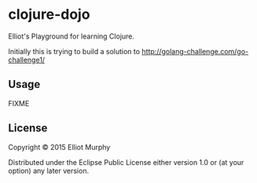 # clojure-dojo

Elliot's Playground for learning Clojure.

Initially this is trying to build a solution to
http://golang-challenge.com/go-challenge1/

## Usage

FIXME

## License

Copyright © 2015 Elliot Murphy

Distributed under the Eclipse Public License either version 1.0 or (at
your option) any later version.
